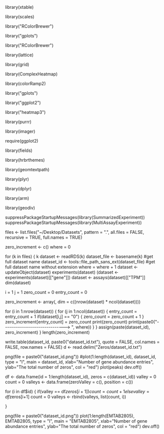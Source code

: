 library(xtable)
 
library(scales) 
 
library("RColorBrewer")

library("gplots")

library("RColorBrewer")


library(lattice)

library(grid)

library(ComplexHeatmap)

library(colorRamp2)

library("gplots")

library("ggplot2")

library("heatmap3")

library(purrr)

library(imager)

require(ggplot2)

library(fields)

library(hrbrthemes)

library(geomtextpath)

library(plyr)

library(dplyr)

library(arm)

library(geodiv)


suppressPackageStartupMessages(library(SummarizedExperiment))
suppressPackageStartupMessages(library(MultiAssayExperiment))

files <- list.files("~/Desktop/Datasets", pattern = ".", all.files = FALSE, recursive = TRUE, full.names = TRUE)

zero_increment <- c()
where = 0

for (k in files) {
  k
  dataset <- readRDS(k)
  dataset_file <- basename(k) #get full dataset name
  dataset_id <- tools::file_path_sans_ext(dataset_file) #get full dataset name without extension
  where = where + 1
  dataset <- updateObject(dataset)
  experiments(dataset)
  (dataset <- experiments(dataset)[["gene"]])
  dataset <- assays(dataset)[["TPM"]]
  dim(dataset)
  
i = 1
j = 1
zero_count = 0
entry_count = 0

zero_increment <- array(, dim = c((nrow(dataset) * ncol(dataset))))

for (i in 1:nrow(dataset)) {
  for (j in 1:ncol(dataset)) {
    entry_count = entry_count + 1
    if(dataset[i,j] == "0") {
      zero_count = zero_count + 1
    }
    zero_increment[entry_count] = zero_count
    print(zero_count)
    print(paste0("-------------------------------> ", where))
  }
}
assign(paste(dataset_id), zero_increment) 
}
length(zero_increment)


write.table(dataset_id, paste0("dataset_id.txt"), quote = FALSE, col.names = FALSE, row.names = FALSE)
d <- read.delim("Zeros/dataset_id.txt")


png(file = paste0("dataset_id.png"))
#plot(1:length(dataset_id), dataset_id, type = "l", main = dataset_id, xlab="Number of gene abundance entries", ylab="The total number of zeros", col = "red")
plot(peaks)
dev.off()


df <- data.frame(id = 1:length(dataset_id),
                 zeros = c(dataset_id))
valley = 0
count = 0
valleys <- data.frame(zeroValley = c(),
                      position = c())

for (i in df$id) {
  if(valley == df$zeros[i+1])
    count = count + 1
  else
    valley = df$zeros[i+1]
    count = 0
    valleys <- rbind(valleys, list(count, i))
   
}

png(file = paste0("dataset_id.png"))
plot(1:length(EMTAB2805), EMTAB2805, type = "l", main = "EMTAB2805", xlab="Number of gene abundance entries", ylab="The total number of zeros", col = "red")
dev.off()

